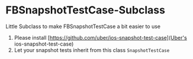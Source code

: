 # FBSnapshotTestCase-Subclass
Little Subclass to make FBSnapshotTestCase a bit easier to use

1. Please install [https://github.com/uber/ios-snapshot-test-case](Uber's ios-snapshot-test-case)
2. Let your snapshot tests inherit from this class `SnapshotTestCase`
